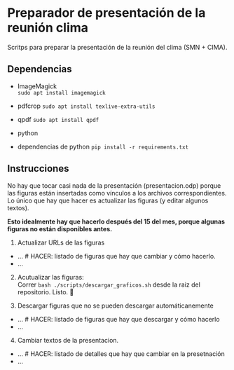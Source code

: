 # Preparador de presentación de la reunión clima

Scritps para preparar la presentación de la reunión del clima (SMN + CIMA).

## Dependencias

- ImageMagick   
  `sudo apt install imagemagick`
  
- pdfcrop
  `sudo apt install texlive-extra-utils`

- qpdf
  `sudo apt install qpdf`
- python

- dependencias de python 
  `pip install -r requirements.txt`

## Instrucciones

No hay que tocar casi nada de la presentación (presentacion.odp) porque las figuras están insertadas como vínculos a los archivos correspondientes. 
Lo único que hay que hacer es actualizar las figuras (y editar algunos textos).

**Esto idealmente hay que hacerlo después del 15 del mes, porque algunas figuras no están disponibles antes.**


1. Actualizar URLs de las figuras   
  - ...      # HACER: listado de figuras que hay que cambiar y cómo hacerlo. 
  - ... 

2. Acutualizar las figuras:  
  Correr `bash ./scripts/descargar_graficos.sh` desde la raiz del repositorio. Listo. 💃
  
3. Descargar figuras que no se pueden descargar automáticanemente   
  - ...      # HACER: listado de figuras que hay que descargar y cómo hacerlo
  - ...  
    
4. Cambiar textos de la presentacion.   
  - ...      # HACER: listado de detalles que hay que cambiar en la presetnación
  - ...




